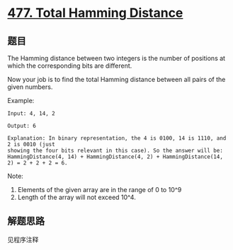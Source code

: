 # [477. Total Hamming Distance](https://leetcode-cn.com/problems/total-hamming-distance/)

## 题目

The Hamming distance between two integers is the number of positions at which the corresponding bits are different.

Now your job is to find the total Hamming distance between all pairs of the given numbers.

Example:

```text
Input: 4, 14, 2

Output: 6

Explanation: In binary representation, the 4 is 0100, 14 is 1110, and 2 is 0010 (just
showing the four bits relevant in this case). So the answer will be:
HammingDistance(4, 14) + HammingDistance(4, 2) + HammingDistance(14, 2) = 2 + 2 + 2 = 6.
```

Note:

1. Elements of the given array are in the range of 0  to 10^9
1. Length of the array will not exceed 10^4.

## 解题思路

见程序注释
